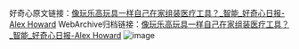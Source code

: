 好奇心原文链接：[像玩乐高玩具一样自己在家组装医疗工具？_智能_好奇心日报-Alex Howard](https://www.qdaily.com/articles/12481.html)
WebArchive归档链接：[像玩乐高玩具一样自己在家组装医疗工具？_智能_好奇心日报-Alex Howard](http://web.archive.org/web/20170630222907/http://www.qdaily.com/articles/12481.html)
![image](http://ww3.sinaimg.cn/large/007d5XDply1g3x2qv9ldbj30u08144qq)